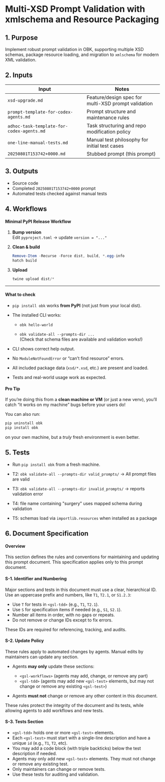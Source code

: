 <?xml version="1.0" encoding="UTF-8"?>
<gsl-prompt id="20250801T153742+0000">

<gsl-description>

<!--
This is a self-contained prompt and spec for OBK/Codex agent work.
- Inputs, outputs, workflows, and tests are listed below.
- All document rules and agent policies are defined in the "Document Specification" section.
- Agents may only update workflows and add new tests (see rules).
- Everything else is for maintainers to edit as needed.
- This file should be easy to read and quick to update—no hidden steps or dependencies.
-->
</gsl-description>

<gsl-header>

# Multi-XSD Prompt Validation with xmlschema and Resource Packaging
</gsl-header>

<gsl-block>

<gsl-purpose>

## 1. Purpose

Implement robust prompt validation in OBK, supporting multiple XSD schemas, package resource loading, and migration to `xmlschema` for modern XML validation.
</gsl-purpose>

<gsl-inputs>

## 2. Inputs

| Input | Notes |
| --- | --- |
| `xsd-upgrade.md` | Feature/design spec for multi-XSD prompt validation |
| `prompt-template-for-codex-agents.md` | Prompt structure and maintenance rules |
| `adhoc-task-template-for-codex-agents.md` | Task structuring and repo modification policy |
| `one-line-manual-tests.md` | Manual test philosophy for initial test cases |
| `20250801T153742+0000.md` | Stubbed prompt (this prompt) |

</gsl-inputs>

<gsl-outputs>

## 3. Outputs

<!-- List main components or deliverables produced by this prompt. -->
- Source code
- Completed `20250801T153742+0000` prompt
- Automated tests checked against manual tests
</gsl-outputs>

<gsl-workflows>

## 4. Workflows

#### **Minimal PyPI Release Workflow**

1. **Bump version**  
    Edit `pyproject.toml` → update `version = "..."`
    
2. **Clean & build**
    
    ```powershell
    Remove-Item -Recurse -Force dist, build, *.egg-info
    hatch build

    ```
    
3. **Upload**
    
    ```powershell
    twine upload dist/*
    ```
    

* * *

#### **What to check**

* `pip install obk` works **from PyPI** (not just from your local dist).
    
* The installed CLI works:
    
    * `obk hello-world`
        
    * `obk validate-all --prompts-dir ...`  
        (Check that schema files are available and validation works!)
        
* CLI shows correct help output.
    
* No `ModuleNotFoundError` or “can’t find resource” errors.
    
* All included package data (`xsd/*.xsd`, etc.) are present and loaded.
    
* Tests and real-world usage work as expected.

#### **Pro Tip**

If you’re doing this from a **clean machine or VM** (or just a new venv), you’ll catch “it works on my machine” bugs before your users do!

You can also run:

```bash
pip uninstall obk
pip install obk
```

on your own machine, but a _truly_ fresh environment is even better.
</gsl-workflows>

<gsl-tdd>

<gsl-description>

## 5. Tests

<!--
Add single-line manual tests here.
Each `<gsl-test>` element should fully validate a required feature or edge case.
You may add a code block (with triple backticks) under each test if needed.
-->

</gsl-description>

<gsl-test id="T1">

- Run `pip install obk` from a fresh machine. 
</gsl-test>

<gsl-test id="T2">

- T2: `obk validate-all --prompts-dir valid_prompts/` -> All prompt files are valid
</gsl-test>

<gsl-test id="T3">

- T3: `obk validate-all --prompts-dir invalid_prompts/` -> reports validation error
</gsl-test>

<gsl-test id="T4">

- T4: file name containing "surgery" uses mapped schema during validation
</gsl-test>

<gsl-test id="T5">

- T5: schemas load via `importlib.resources` when installed as a package
</gsl-test>

</gsl-tdd>

<gsl-document-spec>

## 6. Document Specification

#### Overview

This section defines the rules and conventions for maintaining and updating this prompt document.
This specification applies only to this prompt document.

#### S-1. Identifier and Numbering

Major sections and tests in this document must use a clear, hierarchical ID. Use an uppercase prefix and numbers, like `T1`, `T2.1`, or `S1.2.3`:

* Use `T` for tests in `<gsl-tdd>` (e.g., `T1`, `T2.1`).
* Use `S` for specification items if needed (e.g., `S1`, `S2.1`).
* Number all items in order, with no gaps or repeats.
* Do not remove or change IDs except to fix errors.

These IDs are required for referencing, tracking, and audits.

#### S-2. Update Policy

These rules apply to automated changes by agents. Manual edits by maintainers can update any section.

* Agents **may only** update these sections:

  * `<gsl-workflows>` (agents may add, change, or remove any part)
  * `<gsl-tdd>` (agents may add new `<gsl-test>` elements, but may not change or remove any existing `<gsl-test>`)
* Agents **must not** change or remove any other content in this document.

These rules protect the integrity of the document and its tests, while allowing agents to add workflows and new tests.

#### S-3. Tests Section

* `<gsl-tdd>` holds one or more `<gsl-test>` elements.
* Each `<gsl-test>` must start with a single-line description and have a unique `id` (e.g., `T1`, `T2`, etc).
* You may add a code block (with triple backticks) below the test description if needed.
* Agents may only add new `<gsl-test>` elements. They must not change or remove any existing test.
* Only maintainers can change or remove tests.
* Use these tests for auditing and validation.

</gsl-document-spec>
</gsl-block>
</gsl-prompt>
